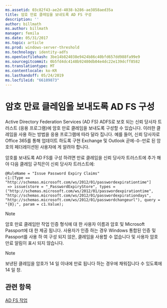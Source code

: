 ```yaml
---
ms.assetid: 03c82f43-ae2d-4038-b286-ae3858aed35a
title: 암호 만료 클레임을 보내도록 AD FS 구성
description: ''
author: billmath
ms.author: billmath
manager: femila
ms.date: 05/31/2017
ms.topic: article
ms.prod: windows-server-threshold
ms.technology: identity-adfs
ms.openlocfilehash: 3be14b824038e9424b86c40bfd657dd988fa99e9
ms.sourcegitcommit: 0b5fd4dc4148b92480db04e4dc22e139dcff8582
ms.translationtype: MT
ms.contentlocale: ko-KR
ms.lasthandoff: 05/24/2019
ms.locfileid: "66189873"
---
```

# <a name="configure-ad-fs-to-send-password-expiry-claims"></a>암호 만료 클레임을 보내도록 AD FS 구성


Active Directory Federation Services (AD FS) ADFS로 보호 되는 신뢰 당사자 트러스트 (응용 프로그램)에 암호 만료 클레임을 보내도록 구성할 수 있습니다. 이러한 클레임을 사용 하는 방법을 응용 프로그램에 따라 달라 집니다. 예를 들어, 신뢰 당사자로 Office 365를 통해 업데이트 하도록 구현 Exchange 및 Outlook 곧에-수-만료 된 암호의 페더레이션된 사용자에 게 알려야 합니다.

암호를 보내도록 AD FS를 구성 하려면 만료 클레임을 신뢰 당사자 트러스트에 추가 해야 다음 클레임 규칙은이 신뢰 당사자 트러스트에:

```
@RuleName = "Issue Password Expiry Claims"
c1:[Type == "http://schemas.microsoft.com/ws/2012/01/passwordexpirationtime"]
 => issue(store = "_PasswordExpiryStore", types = ("http://schemas.microsoft.com/ws/2012/01/passwordexpirationtime", "http://schemas.microsoft.com/ws/2012/01/passwordexpirationdays", "http://schemas.microsoft.com/ws/2012/01/passwordchangeurl"), query = "{0};", param = c1.Value);
```

> [!NOTE]
> 암호 만료 클레임만 작업 인증 형식에 대 한 사용자 이름과 암호 및 Microsoft Passport에 대 한 제공 됩니다.  사용자가 인증 하는 경우 Windows 통합된 인증 및 Passport를 사용 하 여 구성 되지 않은, 클레임을 사용할 수 없습니다 및 사용자 암호 만료 알림이 표시 되지 않습니다.

> [!NOTE]
> 보낸된 클레임을 암호가 14 일 이내에 만료 됩니다 하는 경우에 채워집니다 수 있도록에 14 일 창.

## <a name="see-also"></a>관련 항목
[AD FS 작업](../../ad-fs/AD-FS-2016-Operations.md)
